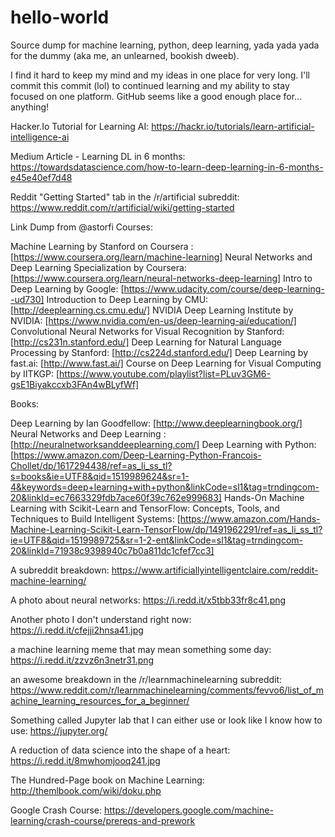 # hello-world
Source dump for machine learning, python, deep learning, yada yada yada for the dummy (aka me, an unlearned, bookish dweeb).

I find it hard to keep my mind and my ideas in one place for very long. I'll commit this commit (lol) to continued learning and my ability to stay focused on one platform. GitHub seems like a good enough place for... anything!

Hacker.Io Tutorial for Learning AI: https://hackr.io/tutorials/learn-artificial-intelligence-ai

Medium Article - Learning DL in 6 months: https://towardsdatascience.com/how-to-learn-deep-learning-in-6-months-e45e40ef7d48

Reddit "Getting Started" tab in the /r/artificial subreddit: https://www.reddit.com/r/artificial/wiki/getting-started

Link Dump from @astorfi
Courses:

Machine Learning by Stanford on Coursera : [https://www.coursera.org/learn/machine-learning]
Neural Networks and Deep Learning Specialization by Coursera: [https://www.coursera.org/learn/neural-networks-deep-learning]
Intro to Deep Learning by Google: [https://www.udacity.com/course/deep-learning--ud730]
Introduction to Deep Learning by CMU: [http://deeplearning.cs.cmu.edu/]
NVIDIA Deep Learning Institute by NVIDIA: [https://www.nvidia.com/en-us/deep-learning-ai/education/]
Convolutional Neural Networks for Visual Recognition by Stanford: [http://cs231n.stanford.edu/]
Deep Learning for Natural Language Processing by Stanford: [http://cs224d.stanford.edu/]
Deep Learning by fast.ai: [http://www.fast.ai/]
Course on Deep Learning for Visual Computing by IITKGP: [https://www.youtube.com/playlist?list=PLuv3GM6-gsE1Biyakccxb3FAn4wBLyfWf]

Books:

Deep Learning by Ian Goodfellow: [http://www.deeplearningbook.org/]
Neural Networks and Deep Learning : [http://neuralnetworksanddeeplearning.com/]
Deep Learning with Python: [https://www.amazon.com/Deep-Learning-Python-Francois-Chollet/dp/1617294438/ref=as_li_ss_tl?s=books&ie=UTF8&qid=1519989624&sr=1-4&keywords=deep+learning+with+python&linkCode=sl1&tag=trndingcom-20&linkId=ec7663329fdb7ace60f39c762e999683]
Hands-On Machine Learning with Scikit-Learn and TensorFlow: Concepts, Tools, and Techniques to Build Intelligent Systems: [https://www.amazon.com/Hands-Machine-Learning-Scikit-Learn-TensorFlow/dp/1491962291/ref=as_li_ss_tl?ie=UTF8&qid=1519989725&sr=1-2-ent&linkCode=sl1&tag=trndingcom-20&linkId=71938c9398940c7b0a811dc1cfef7cc3]

A subreddit breakdown: https://www.artificiallyintelligentclaire.com/reddit-machine-learning/

A photo about neural networks: https://i.redd.it/x5tbb33fr8c41.png

Another photo I don't understand right now: https://i.redd.it/cfejji2hnsa41.jpg

a machine learning meme that may mean something some day: https://i.redd.it/zzvz6n3netr31.png

an awesome breakdown in the /r/learnmachinelearning subreddit: https://www.reddit.com/r/learnmachinelearning/comments/fevvo6/list_of_machine_learning_resources_for_a_beginner/

Something called Jupyter lab that I can either use or look like I know how to use: https://jupyter.org/

A reduction of data science into the shape of a heart: https://i.redd.it/8mwhomjooq241.jpg

The Hundred-Page book on Machine Learning: http://themlbook.com/wiki/doku.php

Google Crash Course: https://developers.google.com/machine-learning/crash-course/prereqs-and-prework
